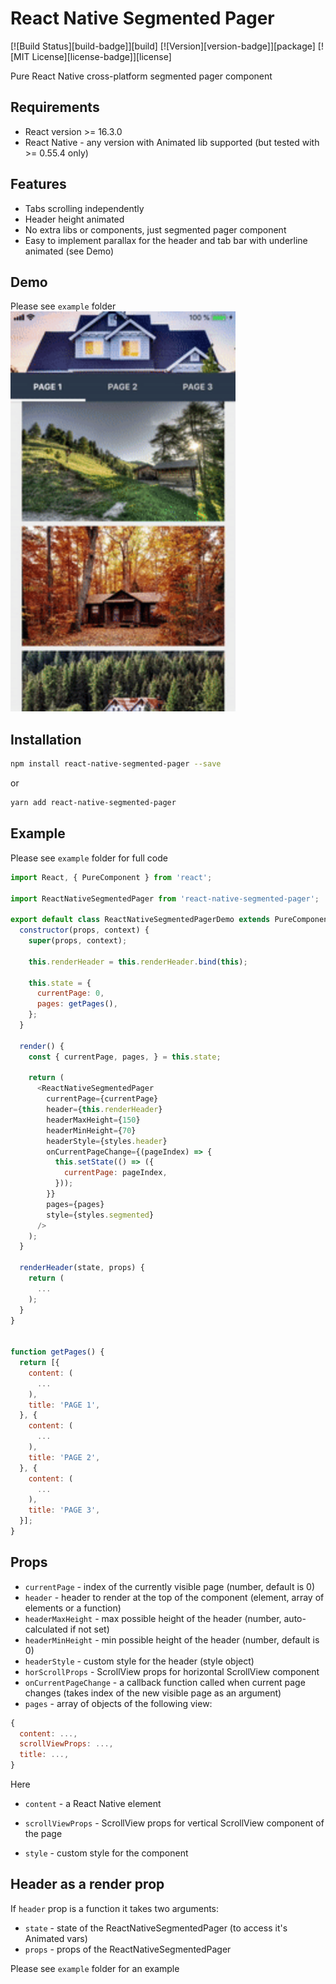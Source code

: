 # React Native Segmented Pager 

[![Build Status][build-badge]][build]
[![Version][version-badge]][package]
[![MIT License][license-badge]][license]

Pure React Native cross-platform segmented pager component


## Requirements

- React version >= 16.3.0
- React Native - any version with Animated lib supported (but tested with >= 0.55.4 only)


## Features

- Tabs scrolling independently
- Header height animated
- No extra libs or components, just segmented pager component
- Easy to implement parallax for the header and tab bar with underline animated (see Demo)


## Demo

Please see `example` folder
<img
  src="https://github.com/niloms/react-native-segmented-pager/blob/master/ReactNativeSegmentedPager.gif?raw=true"
  width="360"
/>

## Installation

```sh
npm install react-native-segmented-pager --save
```
or

```sh
yarn add react-native-segmented-pager
```


## Example

Please see `example` folder for full code

```js
import React, { PureComponent } from 'react';

import ReactNativeSegmentedPager from 'react-native-segmented-pager';

export default class ReactNativeSegmentedPagerDemo extends PureComponent {
  constructor(props, context) {
    super(props, context);

    this.renderHeader = this.renderHeader.bind(this);

    this.state = {
      currentPage: 0,
      pages: getPages(),
    };
  }

  render() {
    const { currentPage, pages, } = this.state;

    return (
      <ReactNativeSegmentedPager
        currentPage={currentPage}
        header={this.renderHeader}
        headerMaxHeight={150}
        headerMinHeight={70}
        headerStyle={styles.header}
        onCurrentPageChange={(pageIndex) => {
          this.setState(() => ({
            currentPage: pageIndex,
          }));
        }}
        pages={pages}
        style={styles.segmented}
      />
    );
  }

  renderHeader(state, props) {
    return (
      ...
    );
  }
}


function getPages() {
  return [{
    content: (
      ...
    ),
    title: 'PAGE 1',
  }, {
    content: (
      ...
    ),
    title: 'PAGE 2',
  }, {
    content: (
      ...
    ),
    title: 'PAGE 3',
  }];
}
```


## Props

- `currentPage` - index of the currently visible page (number, default is 0)
- `header` - header to render at the top of the component (element, array of elements or a function)
- `headerMaxHeight` - max possible height of the header (number, auto-calculated if not set)
- `headerMinHeight` - min possible height of the header (number, default is 0)
- `headerStyle` - custom style for the header (style object)
- `horScrollProps` - ScrollView props for horizontal ScrollView component
- `onCurrentPageChange` - a callback function called when current page changes (takes index of the new visible page as an argument)
- `pages` - array of objects of the following view:

```js
{
  content: ...,
  scrollViewProps: ...,
  title: ...,
}
```

Here
- `content` - a React Native element
- `scrollViewProps` - ScrollView props for vertical ScrollView component of the page


- `style` - custom style for the component


## Header as a render prop

If `header` prop is a function it takes two arguments:
- `state` - state of the ReactNativeSegmentedPager (to access it's Animated vars)
- `props` - props of the ReactNativeSegmentedPager

Please see `example` folder for an example
